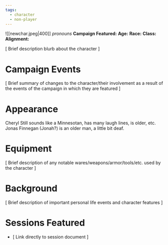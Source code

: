 ```yaml
---
tags:
  - character
  - non-player
---
```

![[newchar.jpeg|400]]
_pronouns_
**Campaign Featured:** 
**Age:**
**Race:**
**Class:**
**Alignment:**

\[ Brief description blurb about the character ]

# Campaign Events

\[ Brief summary of changes to the character/their involvement as a result of the events of the campaign in which they are featured ]

# Appearance

Cheryl Still sounds like a Minnesotan, has many laugh lines, is older, etc.
Jonas Finnegan (Jonah?) is an older man, a little bit deaf.

# Equipment

\[ Brief description of any notable wares/weapons/armor/tools/etc. used by the character ]

# Background

\[ Brief description of important personal life events and character features ]

# Sessions Featured

- \[ Link directly to session document ]